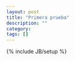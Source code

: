 ```yaml
---
layout: post
title: "Primera prueba"
description: ""
category: 
tags: []
---
```

{% include JB/setup %}
